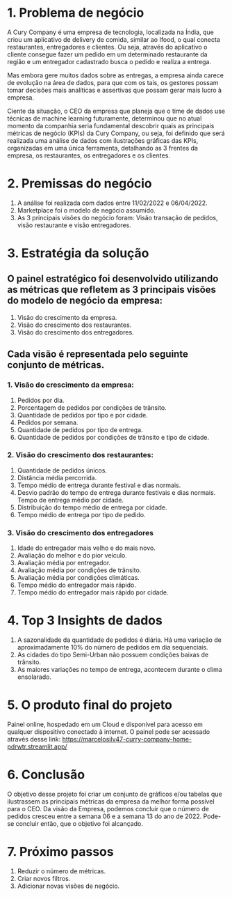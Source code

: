 # 1. Problema de negócio 

A Cury Company é uma empresa de tecnologia, localizada na Índia, que criou um aplicativo de delivery de comida, similar ao Ifood, o qual conecta restaurantes, entregadores e clientes. Ou seja, através do aplicativo o cliente consegue fazer um pedido em um determinado restaurante da região e um entregador cadastrado busca o pedido e realiza a entrega.

Mas embora gere muitos dados sobre as entregas, a empresa ainda carece de evolução na área de dados, para que com os tais, os gestores possam tomar decisões mais analíticas e assertivas que possam gerar mais lucro à empresa.

Ciente da situação, o CEO da empresa que planeja que o time de dados use técnicas de machine learning futuramente, determinou que no atual momento da companhia seria fundamental descobrir quais as principais métricas de negócio (KPIs) da Cury Company, ou seja, foi definido que será realizada uma análise de dados com ilustrações gráficas das KPIs, organizadas em uma única ferramenta, detalhando as 3 frentes da empresa, os restaurantes, os entregadores e os clientes.

# 2. Premissas do negócio 

1. A análise foi realizada com dados entre 11/02/2022 e 06/04/2022. 
2. Marketplace foi o modelo de negócio assumido. 
3. As 3 principais visões do negócio foram: Visão transação de pedidos, visão restaurante e visão entregadores.


# 3. Estratégia da solução 

## O painel estratégico foi desenvolvido utilizando as métricas que refletem as 3 principais visões do modelo de negócio da empresa: 

1. Visão do crescimento da empresa.
2. Visão do crescimento dos restaurantes.
3. Visão do crescimento dos entregadores.

## Cada visão é representada pelo seguinte conjunto de métricas. 

### 1. Visão do crescimento da empresa:

1. Pedidos por dia.
2. Porcentagem de pedidos por condições de trânsito.
3. Quantidade de pedidos por tipo e por cidade.
4. Pedidos por semana.
5. Quantidade de pedidos por tipo de entrega.
6. Quantidade de pedidos por condições de trânsito e tipo de cidade.

### 2. Visão do crescimento dos restaurantes:
1. Quantidade de pedidos únicos. 
2. Distância média percorrida. 
3. Tempo médio de entrega durante festival e dias normais. 
4. Desvio padrão do tempo de entrega durante festivais e dias normais. Tempo de entrega médio por cidade. 
5. Distribuição do tempo médio de entrega por cidade.
6. Tempo médio de entrega por tipo de pedido. 

### 3. Visão do crescimento dos entregadores 
1. Idade do entregador mais velho e do mais novo. 
2. Avaliação do melhor e do pior veículo. 
3. Avaliação média por entregador. 
4. Avaliação média por condições de trânsito. 
5. Avaliação média por condições climáticas. 
6. Tempo médio do entregador mais rápido. 
7. Tempo médio do entregador mais rápido por cidade.


# 4. Top 3 Insights de dados 

1. A sazonalidade da quantidade de pedidos é diária. Há uma variação de aproximadamente 10% do número de pedidos em dia sequenciais. 
2. As cidades do tipo Semi-Urban não possuem condições baixas de trânsito. 
3. As maiores variações no tempo de entrega, acontecem durante o clima ensolarado.

# 5. O produto final do projeto 

Painel online, hospedado em um Cloud e disponível para acesso em qualquer dispositivo conectado à internet. O painel pode ser acessado através desse link: https://marcelosilv47-curry-company-home-pdrwtr.streamlit.app/


# 6. Conclusão 

O objetivo desse projeto foi criar um conjunto de gráficos e/ou tabelas que ilustrassem as principais métricas da empresa da melhor forma possível para o CEO. Da visão da Empresa, podemos concluir que o número de pedidos cresceu entre a semana 06 e a semana 13 do ano de 2022. Pode-se concluir então, que o objetivo foi alcançado.

# 7. Próximo passos  

1. Reduzir o número de métricas.
2. Criar novos filtros. 
3. Adicionar novas visões de negócio.

